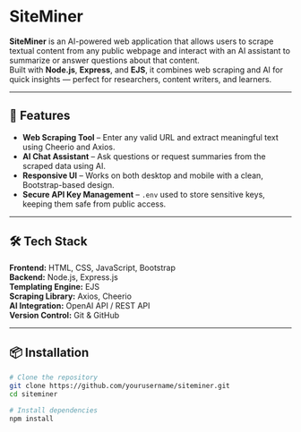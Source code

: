 # SiteMiner

**SiteMiner** is an AI-powered web application that allows users to scrape textual content from any public webpage and interact with an AI assistant to summarize or answer questions about that content.  
Built with **Node.js**, **Express**, and **EJS**, it combines web scraping and AI for quick insights — perfect for researchers, content writers, and learners.

---

## 🚀 Features

- **Web Scraping Tool** – Enter any valid URL and extract meaningful text using Cheerio and Axios.
- **AI Chat Assistant** – Ask questions or request summaries from the scraped data using AI.
- **Responsive UI** – Works on both desktop and mobile with a clean, Bootstrap-based design.
- **Secure API Key Management** – `.env` used to store sensitive keys, keeping them safe from public access.

---

## 🛠️ Tech Stack

**Frontend:** HTML, CSS, JavaScript, Bootstrap  
**Backend:** Node.js, Express.js  
**Templating Engine:** EJS  
**Scraping Library:** Axios, Cheerio  
**AI Integration:** OpenAI API / REST API  
**Version Control:** Git & GitHub  

---

## 📦 Installation

```bash
# Clone the repository
git clone https://github.com/yourusername/siteminer.git
cd siteminer

# Install dependencies
npm install
